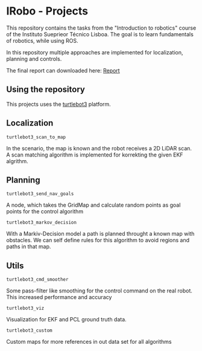 # IRobo - Projects

This repository contains the tasks from the "Introduction to robotics" course of the Instituto Sueprieor Técnico Lisboa. 
The goal is to learn fundamentals of robotics, while using ROS.

In this repository multiple approaches are implemented for localization, planning and controls.

The final report can downloaded here: [Report](./docs/iRobo_Report.pdf)

## Using the repository

This projects uses the [turtlebot3](https://www.turtlebot.com/turtlebot3/) platform. 


## Localization

```turtlebot3_scan_to_map```

In the scenario, the map is known and the robot receives a 2D LiDAR scan. 
A scan matching algorithm is implemented for korrekting the given EKF algrithm.

## Planning

```turtlebot3_send_nav_goals```

A node, which takes the GridMap and calculate random points as goal points for the 
control algorithm

```turtlebot3_markov_decision```

With a Markiv-Decision model a path is planned throught a known map with obstacles. 
We can self define rules for this algorithm to avoid regions and paths in that map.

## Utils

```turtlebot3_cmd_smoother```

Some pass-filter like smoothing for the control command on the real robot. This increased performance and accuracy

```turtlebot3_viz```

Visualization for EKF and PCL ground truth data.

```turtlebot3_custom```

Custom maps for more references in out data set for all algorithms